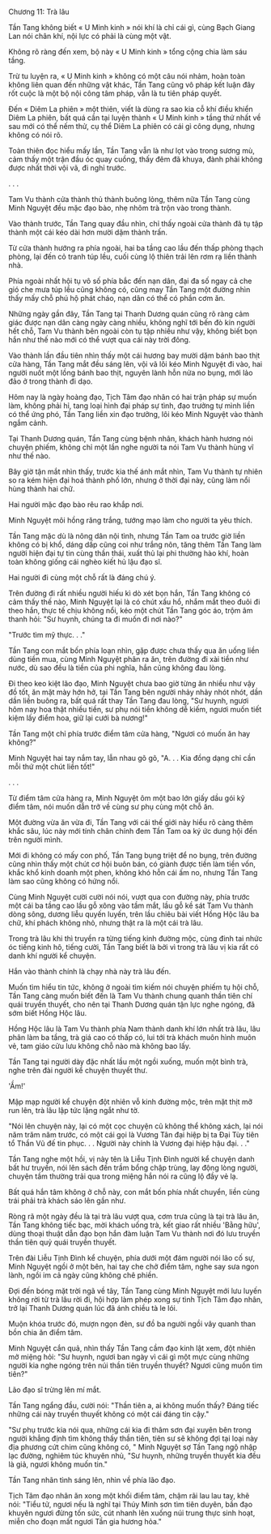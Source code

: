 




Chương 11: Trà lâu


Tần Tang không biết « U Minh kinh » nói khí là chỉ cái gì, cùng Bạch Giang Lan nói chân khí, nội lực có phải là cùng một vật.

Không rõ ràng đến xem, bộ này « U Minh kinh » tổng cộng chia làm sáu tầng.

Trừ tu luyện ra, « U Minh kinh » không có một câu nói nhảm, hoàn toàn không liên quan đến những vật khác, Tần Tang cũng vô pháp kết luận đây rốt cuộc là một bộ nội công tâm pháp, vẫn là tu tiên pháp quyết.

Đến « Diêm La phiên » một thiên, viết là dùng ra sao kia cỗ khí điều khiển Diêm La phiên, bất quá cần tại luyện thành « U Minh kinh » tầng thứ nhất về sau mới có thể nếm thử, cụ thể Diêm La phiên có cái gì công dụng, nhưng không có nói rõ.

Toàn thiên đọc hiểu mấy lần, Tần Tang vẫn là như lọt vào trong sương mù, cảm thấy một trận đầu óc quay cuồng, thấy đêm đã khuya, đành phải không được nhất thời vội vã, đi nghỉ trước.

. . .

Tam Vu thành cửa thành thủ thành buông lỏng, thêm nữa Tần Tang cùng Minh Nguyệt đều mặc đạo bào, nhẹ nhõm trà trộn vào trong thành.

Vào thành trước, Tần Tang quay đầu nhìn, chỉ thấy ngoài cửa thành đã tụ tập thành một cái kéo dài hơn mười dặm thành trấn.

Từ cửa thành hướng ra phía ngoài, hai ba tầng cao lầu đến thấp phòng thạch phòng, lại đến cỏ tranh túp lều, cuối cùng lộ thiên trải lên rơm rạ liền thành nhà.

Phía ngoài nhất hội tụ vô số phía bắc đến nạn dân, đại đa số ngay cả che gió che mưa túp lều cũng không có, cũng may Tần Tang một đường nhìn thấy mấy chỗ phú hộ phát cháo, nạn dân có thể có phần cơm ăn.

Những ngày gần đây, Tần Tang tại Thanh Dương quán cũng rõ ràng cảm giác được nạn dân càng ngày càng nhiều, không nghĩ tới bến đò kín người hết chỗ, Tam Vu thành bên ngoài còn tụ tập nhiều như vậy, không biết bọn hắn như thế nào mới có thể vượt qua cái này trời đông.

Vào thành lần đầu tiên nhìn thấy một cái hương bay mười dặm bánh bao thịt cửa hàng, Tần Tang mắt đều sáng lên, vội vã lôi kéo Minh Nguyệt đi vào, hai người nuốt một lồng bánh bao thịt, nguyên lành hỗn nửa no bụng, mới lảo đảo ở trong thành đi dạo.

Hôm nay là ngày hoàng đạo, Tịch Tâm đạo nhân có hai trận pháp sự muốn làm, không phải hỉ, tang loại hình đại pháp sự tình, đạo trưởng tự mình liền có thể ứng phó, Tần Tang liền xin đạo trưởng, lôi kéo Minh Nguyệt vào thành ngắm cảnh.

Tại Thanh Dương quán, Tần Tang cùng bệnh nhân, khách hành hương nói chuyện phiếm, không chỉ một lần nghe người ta nói Tam Vu thành hùng vĩ như thế nào.

Bây giờ tận mắt nhìn thấy, trước kia thế ánh mắt nhìn, Tam Vu thành tự nhiên so ra kém hiện đại hoá thành phố lớn, nhưng ở thời đại này, cũng làm nổi hùng thành hai chữ.

Hai người mặc đạo bào rêu rao khắp nơi.

Minh Nguyệt môi hồng răng trắng, tướng mạo làm cho người ta yêu thích.

Tần Tang mặc dù là nông dân nội tình, nhưng Tần Tam oa trước giờ liền không có bị khổ, dáng dấp cũng coi như trắng nõn, tăng thêm Tần Tang làm người hiện đại tự tin cùng thần thái, xuất thủ lại phi thường hào khí, hoàn toàn không giống cái nghèo kiết hủ lậu đạo sĩ.

Hai người đi cùng một chỗ rất là đáng chú ý.

Trên đường đi rất nhiều người hiếu kì dò xét bọn hắn, Tần Tang không có cảm thấy thế nào, Minh Nguyệt lại là có chút xấu hổ, nhắm mắt theo đuôi đi theo hắn, thực tế chịu không nổi, kéo một chút Tần Tang góc áo, trộm âm thanh hỏi: "Sư huynh, chúng ta đi muốn đi nơi nào?"

"Trước tìm mỹ thực. . ."

Tần Tang con mắt bốn phía loạn nhìn, gặp được chưa thấy qua ăn uống liền dùng tiền mua, cùng Minh Nguyệt phân ra ăn, trên đường đi xài tiền như nước, dù sao đều là tiền của phi nghĩa, hắn cũng không đau lòng.

Đi theo keo kiệt lão đạo, Minh Nguyệt chưa bao giờ từng ăn nhiều như vậy đồ tốt, ăn mặt mày hớn hở, tại Tần Tang bên người nhảy nhảy nhót nhót, dần dần liền buông ra, bất quá rất thay Tần Tang đau lòng, "Sư huynh, ngươi hôm nay hoa thật nhiều tiền, sư phụ nói tiền không dễ kiếm, ngươi muốn tiết kiệm lấy điểm hoa, giữ lại cưới bà nương!"

Tần Tang một chỉ phía trước điểm tâm cửa hàng, "Ngươi có muốn ăn hay không?"

Minh Nguyệt hai tay nắm tay, lẫn nhau gõ gõ, "A. . . Kia đồng dạng chỉ cần mỗi thứ một chút liền tốt!"

. . .

Từ điểm tâm cửa hàng ra, Minh Nguyệt ôm một bao lớn giấy dầu gói kỹ điểm tâm, nói muốn dẫn trở về cùng sư phụ cùng một chỗ ăn.

Một đường vừa ăn vừa đi, Tần Tang với cái thế giới này hiểu rõ càng thêm khắc sâu, lúc này mới tính chân chính đem Tần Tam oa ký ức dung hội đến trên người mình.

Mới đi không có mấy con phố, Tần Tang bụng triệt để no bụng, trên đường cũng nhìn thấy một chút cơ hội buôn bán, có giành được tiền làm tiền vốn, khắc khổ kinh doanh một phen, không khó hỗn cái ấm no, nhưng Tần Tang làm sao cũng không có hứng nổi.

Cùng Minh Nguyệt cười cười nói nói, vượt qua con đường này, phía trước một cái ba tầng cao lầu gỗ xông vào tầm mắt, lầu gỗ kề sát Tam Vu thành dòng sông, dương liễu quyến luyến, trên lầu chiêu bài viết Hồng Hộc lâu ba chữ, khí phách không nhỏ, nhưng thật ra là một cái trà lâu.

Trong trà lâu khi thì truyền ra từng tiếng kinh đường mộc, cùng đinh tai nhức óc tiếng kinh hô, tiếng cười, Tần Tang biết là bởi vì trong trà lâu vị kia rất có danh khí người kể chuyện.

Hắn vào thành chính là chạy nhà này trà lâu đến.

Muốn tìm hiểu tin tức, không ở ngoài tìm kiếm nói chuyện phiếm tụ hội chỗ, Tần Tang càng muốn biết đến là Tam Vu thành chung quanh thần tiên chí quái truyền thuyết, cho nên tại Thanh Dương quán tận lực nghe ngóng, đã sớm biết Hồng Hộc lâu.

Hồng Hộc lâu là Tam Vu thành phía Nam thành danh khí lớn nhất trà lâu, lâu phân làm ba tầng, trà giá cao có thấp có, lui tới trà khách muôn hình muôn vẻ, tam giáo cửu lưu không chỗ nào mà không bao lấy.

Tần Tang tại người dày đặc nhất lầu một ngồi xuống, muốn một bình trà, nghe trên đài người kể chuyện thuyết thư.

'Ầm!'

Mập mạp người kể chuyện đột nhiên vỗ kinh đường mộc, trên mặt thịt mỡ run lên, trà lâu lập tức lặng ngắt như tờ.

"Nói lên chuyện này, lại có một cọc chuyện cũ không thể không xách, lại nói năm trăm năm trước, có một cái gọi là Vương Tân đại hiệp bị ta Đại Tùy tiên tổ Thần Vũ đế tin phục. . . Người này chính là Vương đại hiệp hậu đại. . ."

Tần Tang nghe một hồi, vị này tên là Liễu Tịnh Đình người kể chuyện danh bất hư truyền, nói lên sách đến trầm bổng chập trùng, lay động lòng người, chuyện tầm thường trải qua trong miệng hắn nói ra cũng lộ đầy vẻ lạ.

Bất quá hắn tâm không ở chỗ này, con mắt bốn phía nhất chuyển, liền cùng trái phải trà khách sáo lên gần như.

Ròng rã một ngày đều là tại trà lâu vượt qua, cơm trưa cũng là tại trà lâu ăn, Tần Tang không tiếc bạc, mời khách uống trà, kết giao rất nhiều 'Bằng hữu', dùng thoại thuật dẫn đạo bọn hắn đàm luận Tam Vu thành nơi đó lưu truyền thần tiên quỷ quái truyền thuyết.

Trên đài Liễu Tịnh Đình kể chuyện, phía dưới một đám người nói lão cố sự, Minh Nguyệt ngồi ở một bên, hai tay che chở điểm tâm, nghe say sưa ngon lành, ngồi im cả ngày cũng không chê phiền.

Đợi đến bóng mặt trời ngã về tây, Tần Tang cùng Minh Nguyệt mới lưu luyến không rời từ trà lâu rời đi, hội hợp làm phép xong sự tình Tịch Tâm đạo nhân, trở lại Thanh Dương quán lúc đã ánh chiều tà le lói.

Muộn khóa trước đó, mượn ngọn đèn, sư đồ ba người ngồi vây quanh than bồn chia ăn điểm tâm.

Minh Nguyệt cắn quả, nhìn thấy Tần Tang cầm đạo kinh lật xem, đột nhiên mở miệng hỏi: "Sư huynh, ngươi ban ngày vì cái gì một mực cùng những người kia nghe ngóng trên núi thần tiên truyền thuyết? Ngươi cũng muốn tìm tiên?"

Lão đạo sĩ trừng lên mí mắt.

Tần Tang ngẩng đầu, cười nói: "Thần tiên a, ai không muốn thấy? Đáng tiếc những cái này truyền thuyết không có một cái đáng tin cậy."

"Sư phụ trước kia nói qua, những cái kia đi thâm sơn đại xuyên bên trong người khẳng định tìm không thấy thần tiên, tiên sư sẽ không đợi tại loại này địa phương cứt chim cũng không có, " Minh Nguyệt sợ Tần Tang ngộ nhập lạc đường, nghiêm túc khuyên nhủ, "Sư huynh, những truyền thuyết kia đều là giả, ngươi không muốn tin."

Tần Tang nhãn tình sáng lên, nhìn về phía lão đạo.

Tịch Tâm đạo nhân ăn xong một khối điểm tâm, chậm rãi lau lau tay, khẽ nói: "Tiểu tử, ngươi nếu là nghĩ tại Thúy Minh sơn tìm tiên duyên, bần đạo khuyên ngươi đừng tốn sức, cút nhanh lên xuống núi trung thực sinh hoạt, miễn cho đoạn mất ngươi Tần gia hương hỏa."




